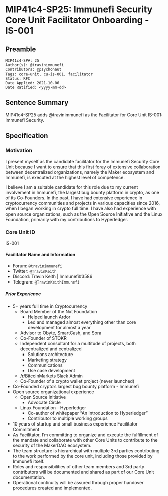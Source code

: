 # MIP41c4-SP25: Immunefi Security Core Unit Facilitator Onboarding - IS-001

## Preamble

```
MIP41c4-SP#: 25
Author(s): @travinimmunefi
Contributors: @psychonaut
Tags: core-unit, cu-is-001, facilitator
Status: RFC
Date Applied: 2021-10-06
Date Ratified: <yyyy-mm-dd>
```

## Sentence Summary

MIP41c4-SP25 adds @travinimmunefi as the Facilitator for Core Unit IS-001: Immunefi Security.

## Specification  
  
### Motivation

I present myself as the candidate facilitator for the Immunefi Security Core Unit because I want to ensure that this first foray of extensive collaboration between decentralized organizations, namely the Maker ecosystem and Immunefi, is executed at the highest level of competence.

I believe I am a suitable candidate for this role due to my current involvement in Immunefi, the largest bug bounty platform in crypto, as one of its Co-Founders. In the past, I have had extensive experience in cryptocurrency communities and projects in various capacities since 2016, when I began working in crypto full time. I have also had experience with open source organizations, such as the Open Source Initiative and the Linux Foundation, primarily with my contributions to Hyperledger.

### Core Unit ID

IS-001
  
#### Facilitator Name and Information

* Forum: `@travinimmunefi`
* Twitter: `@TravinKeith`
* Discord: Travin Keith | Immunefi#3586
* Telegram: `@TravinKeithImmunefi`

##### Prior Experience

* 5+ years full time in Cryptocurrency
   * Board Member of the Nxt Foundation
      * Helped launch Ardor
      * Led and managed almost everything other than core development for almost a year
   * Advisor to Obyte, SmartCash, and Sora
   * Co-Founder of STOKR
   * Independent consultant for a multitude of projects, both decentralized and centralized
      * Solutions architecture
      * Marketing strategy
      * Communications
      * Use case development
   * /r/BitcoinMarkets Slack Admin
   * Co-Founder of a crypto wallet project (never launched)
* Co-Founded crypto’s largest bug bounty platform - Immunefi
* Open source organizational experience
   * Open Source Initiative
      * Advocate Circle
   * Linux Foundation - Hyperledger
      * Co-author of whitepaper “An Introduction to Hyperledger”
      * Contributor to multiple working groups
* 10 years of startup and small business experience
Facilitator Commitment
* As Facilitator, I’m committing to organize and execute the fulfillment of the mandate and collaborate with other Core Units to contribute to the security of the MakerDAO ecosystem.
* The team structure is hierarchical with multiple 3rd parties contributing to the work performed by the core unit, including those provided by Immunefi itself.
* Roles and responsibilities of other team members and 3rd party contributors will be documented and shared as part of our Core Unit documentation.
* Operational continuity will be assured through proper handover procedures created and implemented. 